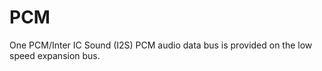 <!--
---
name: PCM
class: interface
type: pinout
description: 96Boards PCM Pins
pincount: 4
pin:
  '16':
  	name: PCM_FS
  '18':
  	name: PCM_CLK
  '20':
  	name: PCM_DO
  '22':
  	name: PCM_DI
-->

# PCM

One PCM/Inter IC Sound (I2S) PCM audio data bus is provided on the low speed
expansion bus.